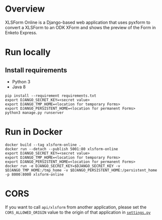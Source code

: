 # Overview
XLSForm Online is a Django-based web application that uses pyxform to convert a XLSForm to an ODK XForm and shows the preview of the Form in Enketo Express.

# Run locally

## Install requirements
* Python 3
* Java 8

```
pip install --requirement requirements.txt
export DJANGO_SECRET_KEY=<secret value>
export DJANGO_TMP_HOME=<location for temporary Forms>
export DJANGO_PERSISTENT_HOME=<location for permanent Forms>
python3 manage.py runserver
```

# Run in Docker
```
docker build --tag xlsform-online .
docker run --detach --publish 5001:80 xlsform-online
export DJANGO_SECRET_KEY=<secret value>
export DJANGO_TMP_HOME=<location for temporary Forms>
export DJANGO_PERSISTENT_HOME=<location for permanent Forms>
docker run -e DJANGO_SECRET_KEY=$DJANGO_SECRET_KEY -v $DJANGO_TMP_HOME:/tmp_home -v $DJANGO_PERSISTENT_HOME:/persistent_home -p 8000:8000 xlsform-online
```

# CORS

If you want to call `api/xlsform` from another application, please set the `CORS_ALLOWED_ORIGIN` value to the origin of that application in [`settings.py`](./xlsform_prj/settings.py)